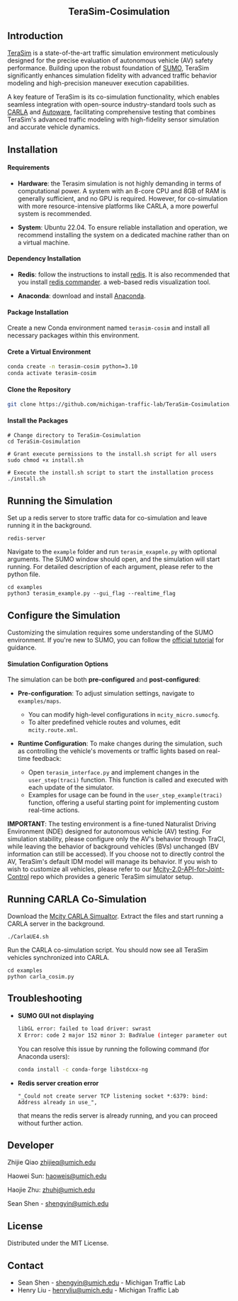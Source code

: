 <!-- PROJECT LOGO -->
<p align="center">
  <h2 align="center">TeraSim-Cosimulation</h2>
  <p align="center">
  </p>
</p>

## Introduction

[TeraSim](https://github.com/michigan-traffic-lab/TeraSim) is a state-of-the-art traffic simulation environment meticulously designed for the precise evaluation of autonomous vehicle (AV) safety performance. Building upon the robust foundation of [SUMO](https://eclipse.dev/sumo/), TeraSim significantly enhances simulation fidelity with advanced traffic behavior modeling and high-precision maneuver execution capabilities.

A key feature of TeraSim is its co-simulation functionality, which enables seamless integration with open-source industry-standard tools such as [CARLA](https://carla.org/) and [Autoware](https://autoware.org/), facilitating comprehensive testing that combines TeraSim's advanced traffic modeling with high-fidelity sensor simulation and accurate vehicle dynamics.


## Installation

#### Requirements

- __Hardware__: the Terasim simulation is not highly demanding in terms of computational power. A system with an 8-core CPU and 8GB of RAM is generally sufficient, and no GPU is required. However, for co-simulation with more resource-intensive platforms like CARLA, a more powerful system is recommended.

- __System__: Ubuntu 22.04. To ensure reliable installation and operation, we recommend installing the system on a dedicated machine rather than on a virtual machine.


#### Dependency Installation

- __Redis__: follow the instructions to install [redis](https://redis.io/docs/latest/operate/oss_and_stack/install/install-redis/install-redis-on-linux/). It is also recommended that you install [redis commander](https://www.npmjs.com/package/redis-commander/v/0.6.3). a web-based redis visualization tool.


- __Anaconda__: download and install [Anaconda](https://www.anaconda.com/download/success).

#### Package Installation
Create a new Conda environment named `terasim-cosim` and install all necessary packages within this environment.


#### Crete a Virtual Environment
```bash
conda create -n terasim-cosim python=3.10
conda activate terasim-cosim
```

#### Clone the Repository
```bash
git clone https://github.com/michigan-traffic-lab/TeraSim-Cosimulation.git
```

#### Install the Packages
```
# Change directory to TeraSim-Cosimulation
cd TeraSim-Cosimulation

# Grant execute permissions to the install.sh script for all users
sudo chmod +x install.sh

# Execute the install.sh script to start the installation process
./install.sh
```

## Running the Simulation
Set up a redis server to store traffic data for co-simulation and leave running it in the background.

```
redis-server
```

Navigate to the `example` folder and run `terasim_exapmle.py` with optional arguments. The SUMO window should open, and the simulation will start running. For detailed description of each argument, please refer to the python file. 

```
cd examples
python3 terasim_example.py --gui_flag --realtime_flag
```

## Configure the Simulation
Customizing the simulation requires some understanding of the SUMO environment. If you're new to SUMO, you can follow the [official tutorial](https://sumo.dlr.de/docs/index.html) for guidance.

#### Simulation Configuration Options

The simulation can be both **pre-configured** and **post-configured**:

- **Pre-configuration**: To adjust simulation settings, navigate to `examples/maps`. 
  - You can modify high-level configurations in `mcity_micro.sumocfg`.
  - To alter predefined vehicle routes and volumes, edit `mcity.route.xml`.

- **Runtime Configuration**: To make changes during the simulation, such as controlling the vehicle's movements or traffic lights based on real-time feedback:
  - Open `terasim_interface.py` and implement changes in the `user_step(traci)` function. This function is called and executed with each update of the simulator.
  - Examples for usage can be found in the `user_step_example(traci)` function, offering a useful starting point for implementing custom real-time actions.

 __IMPORTANT__: The testing environment is a fine-tuned Naturalist Driving Environment (NDE) designed for autonomous vehicle (AV) testing. For simulation stability, please configure only the AV's behavior through TraCI, while leaving the behavior of background vehicles (BVs) unchanged (BV information can still be accessed). If you choose not to directly control the AV, TeraSim's default IDM model will manage its behavior. If you wish to wish to customize all vehicles, please refer to our [Mcity-2.0-API-for-Joint-Control](https://github.com/michigan-traffic-lab/Mcity-2.0-API-for-Joint-Control/tree/main) repo which provides a generic TeraSim simulator setup.


## Running CARLA Co-Simulation
Download the [Mcity CARLA Simualtor](google.com). Extract the files and start running a CARLA server in the background.

```
./CarlaUE4.sh
```

Run the CARLA co-simulation script. You should now see all TeraSim vehicles synchronized into CARLA.
```
cd examples
python carla_cosim.py
```

## Troubleshooting

- **SUMO GUI not displaying**
    ```bash
    libGL error: failed to load driver: swrast
    X Error: code 2 major 152 minor 3: BadValue (integer parameter out of range for operation)
    ```
    You can resolve this issue by running the following command (for Anaconda users):
    ```bash
    conda install -c conda-forge libstdcxx-ng
    ```
- **Redis server creation error**
    ``` 
    "_Could not create server TCP listening socket *:6379: bind: Address already in use_",
    ```
    that means the redis server is already running, and you can proceed without further action.

## Developer

Zhijie Qiao zhijieq@umich.edu

Haowei Sun: haoweis@umich.edu

Haojie Zhu: zhuhj@umich.edu

Sean Shen - shengyin@umich.edu

## License

Distributed under the MIT License.

## Contact

- Sean Shen - shengyin@umich.edu - Michigan Traffic Lab
- Henry Liu - henryliu@umich.edu - Michigan Traffic Lab


